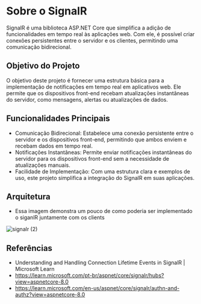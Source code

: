 # Sobre o SignalR
SignalR é uma biblioteca ASP.NET Core que simplifica a adição de funcionalidades em tempo real às aplicações web. Com ele, é possível criar conexões persistentes entre o servidor e os clientes, permitindo uma comunicação bidirecional.
## Objetivo do Projeto
O objetivo deste projeto é fornecer uma estrutura básica para a implementação de notificações em tempo real em aplicativos web. Ele permite que os dispositivos front-end recebam atualizações instantâneas do servidor, como mensagens, alertas ou atualizações de dados.
## Funcionalidades Principais
- Comunicação Bidirecional: Estabelece uma conexão persistente entre o servidor e os dispositivos front-end, permitindo que ambos enviem e recebam dados em tempo real.
- Notificações Instantâneas: Permite enviar notificações instantâneas do servidor para os dispositivos front-end sem a necessidade de atualizações manuais.
- Facilidade de Implementação: Com uma estrutura clara e exemplos de uso, este projeto simplifica a integração do SignalR em suas aplicações.
## Arquitetura 
- Essa imagem demonstra um pouco de como poderia ser implementado o siganlR juntamente com os clients

![signalr (2)](https://github.com/natandovale/notifications-in-real--time-signalr/assets/66981502/c7657860-dfb3-45be-a95c-277860b7afa4)

## Referências
- Understanding and Handling Connection Lifetime Events in SignalR | Microsoft Learn
- https://learn.microsoft.com/pt-br/aspnet/core/signalr/hubs?view=aspnetcore-8.0
- https://learn.microsoft.com/en-us/aspnet/core/signalr/authn-and-authz?view=aspnetcore-8.0



